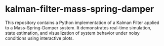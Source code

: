 # kalman-filter-mass-spring-damper
This repository contains a Python implementation of a Kalman Filter applied to a Mass-Spring-Damper system. It demonstrates real-time simulation, state estimation, and visualization of system behavior under noisy conditions using interactive plots.

